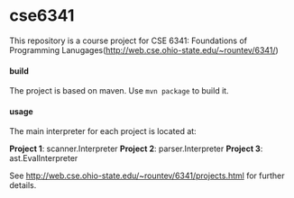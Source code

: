 # cse6341

This repository is a course project for CSE 6341: Foundations of Programming Lanugages(http://web.cse.ohio-state.edu/~rountev/6341/)

#### build

The project is based on maven. Use `mvn package` to build it.

#### usage

The main interpreter for each project is located at:

  __Project 1__: scanner.Interpreter
  __Project 2__: parser.Interpreter
  __Project 3__: ast.EvalInterpreter


See http://web.cse.ohio-state.edu/~rountev/6341/projects.html for further details.

